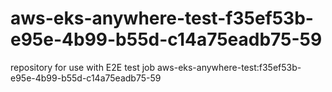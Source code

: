 # aws-eks-anywhere-test-f35ef53b-e95e-4b99-b55d-c14a75eadb75-59
repository for use with E2E test job aws-eks-anywhere-test:f35ef53b-e95e-4b99-b55d-c14a75eadb75-59
